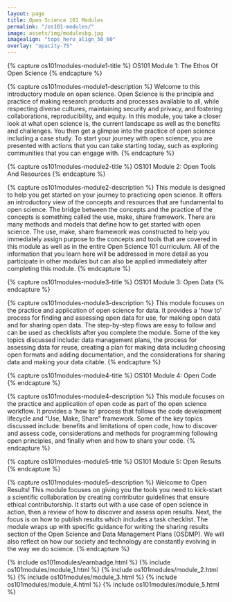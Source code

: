 ```yaml
---
layout: page
title: Open Science 101 Modules
permalink: "/os101-modules/"
image: assets/img/modulesbg.jpg
imagealign: "tops_hero_align_50_60"
overlay: "opacity-75"
---
```


<!---FOR EVERYONE-->



<!---START Module 1-->
<!---Module 1 Title (Plain Text)-->
{% capture os101modules-module1-title %}
OS101 Module 1: The Ethos Of Open Science
{% endcapture %}

<!---Module 1 Description (Markdown)-->
{% capture os101modules-module1-description %}
Welcome to this introductory module on open science. Open Science is the principle and practice of making research products and processes available to all, while respecting diverse cultures, maintaining security and privacy, and fostering collaborations, reproducibility, and equity. In this module, you take a closer look at what open science is, the current landscape as well as the benefits and challenges. You then get a glimpse into the practice of open science including a case study. To start your journey with open science, you are presented with actions that you can take starting today, such as exploring communities that you can engage with.
{% endcapture %}
<!---END Module 1-->



<!---START Module 2-->
<!---Module 2 Title (Plain Text)-->
{% capture os101modules-module2-title %}
OS101 Module 2: Open Tools And Resources
{% endcapture %}

<!---Module 2 Description (Markdown)-->
{% capture os101modules-module2-description %}
This module is designed to help you get started on your journey to practicing open science. It offers an introductory view of the concepts and resources that are fundamental to open science. The bridge between the concepts and the practice of the concepts is something called the use, make, share framework. There are many methods and models that define how to get started with open science. The use, make, share framework was constructed to help you immediately assign purpose to the concepts and tools that are covered in this module as well as in the entire Open Science 101 curriculum. All of the information that you learn here will be addressed in more detail as you participate in other modules but can also be applied immediately after completing this module.
{% endcapture %}
<!---END Module 2-->



<!---START Module 3-->
<!---Module 3 Title (Plain Text)-->
{% capture os101modules-module3-title %}
OS101 Module 3: Open Data
{% endcapture %}

<!---Module 3 Description (Markdown)-->
{% capture os101modules-module3-description %}
This module focuses on the practice and application of open science for data. It provides a 'how to' process for finding and assessing open data for use, for making open data and for sharing open data. The step-by-step flows are easy to follow and can be used as checklists after you complete the module. Some of the key topics discussed include: data management plans, the process for assessing data for reuse, creating a plan for making data including choosing open formats and adding documentation, and the considerations for sharing data and making your data citable.
{% endcapture %}
<!---END Module 3-->



<!---START Module 4-->
<!---Module 4 Title (Plain Text)-->
{% capture os101modules-module4-title %}
OS101 Module 4: Open Code
{% endcapture %}

<!---Module 4 Description (Markdown)-->
{% capture os101modules-module4-description %}
This module focuses on the practice and application of open code as part of the open science workflow. It provides a 'how to' process that follows the code development lifecycle and "Use, Make, Share" framework. Some of the key topics discussed include: benefits and limitations of open code, how to discover and assess code, considerations and methods for programming following open principles, and finally when and how to share your code.
{% endcapture %}
<!---END Module 4-->



<!---START Module 5-->
<!---Module 5 Title (Plain Text)-->
{% capture os101modules-module5-title %}
OS101 Module 5: Open Results
{% endcapture %}

<!---Module 5 Description (Markdown)-->
{% capture os101modules-module5-description %}
Welcome to Open Results! This module focuses on giving you the tools you need to kick-start a scientific collaboration by creating contributor guidelines that ensure ethical contributorship. It starts out with a use case of open science in action, then a review of how to discover and assess open results. Next, the focus is on how to publish results which includes a task checklist. The module wraps up with specific guidance for writing the sharing results section of the Open Science and Data Management Plans (OSDMP). We will also reflect on how our society and technology are constantly evolving in the way we do science.
{% endcapture %}
<!---END Module 5-->





<!---FOR DEVELOPER ONLY (UNLESS YOU FEEL BRAVE)-->

{% include os101modules/earnbadge.html %}
{% include os101modules/module_1.html %}
{% include os101modules/module_2.html %}
{% include os101modules/module_3.html %}
{% include os101modules/module_4.html %}
{% include os101modules/module_5.html %}